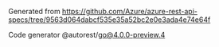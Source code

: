 Generated from https://github.com/Azure/azure-rest-api-specs/tree/9563d064dabcf535e35a52bc2e0e3ada4e74e64f

Code generator @autorest/go@4.0.0-preview.4